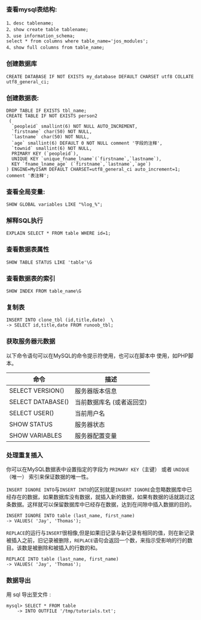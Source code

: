 ### 查看mysql表结构:

    1、desc tablename; 
    2、show create table tablename; 
    3、use information_schema; 
    select * from columns where table_name='jos_modules'; 
    4、show full columns from table_name;
    
    
### 创建数据库

    CREATE DATABASE IF NOT EXISTS my_database DEFAULT CHARSET utf8 COLLATE utf8_general_ci;

### 创建数据表:

    DROP TABLE IF EXISTS tbl_name;
    CREATE TABLE IF NOT EXISTS person2
     (
      `peopleid` smallint(6) NOT NULL AUTO_INCREMENT,
      `firstname` char(50) NOT NULL,
      `lastname` char(50) NOT NULL,
      `age` smallint(6) DEFAULT 0 NOT NULL comment '字段的注释',
      `townid` smallint(6) NOT NULL,
      PRIMARY KEY (`peopleid`),
      UNIQUE KEY `unique_fname_lname`(`firstname`,`lastname`),
      KEY `fname_lname_age` (`firstname`,`lastname`,`age`)
    ) ENGINE=MyISAM DEFAULT CHARSET=utf8_general_ci auto_increment=1; comment '表注释';  

### 查看全局变量:
    
    SHOW GLOBAL variables LIKE "%log_%";

### 解释SQL执行

    EXPLAIN SELECT * FROM table WHERE id=1;
    
###  查看数据表属性

    SHOW TABLE STATUS LIKE 'table'\G
    
### 查看数据表的索引

    SHOW INDEX FROM table_name\G
    
### 复制表

    INSERT INTO clone_tbl (id,title,date)  \
    -> SELECT id,title,date FROM runoob_tbl;

### 获取服务器元数据

以下命令语句可以在MySQL的命令提示符使用，也可以在脚本中 使用，如PHP脚本。

命令	| 描述
----|---
SELECT VERSION() | 服务器版本信息
SELECT DATABASE() | 当前数据库名 (或者返回空)
SELECT USER() | 当前用户名
SHOW STATUS | 服务器状态
SHOW VARIABLES | 服务器配置变量

### 处理重复插入

你可以在MySQL数据表中设置指定的字段为 `PRIMARY KEY`（主键） 或者 `UNIQUE`（唯一） 索引来保证数据的唯一性。

`INSERT IGNORE INTO`与`INSERT INTO`的区别就是`INSERT IGNORE`会忽略数据库中已经存在的数据，如果数据库没有数据，就插入新的数据，如果有数据的话就跳过这条数据。这样就可以保留数据库中已经存在数据，达到在间隙中插入数据的目的。 

    INSERT IGNORE INTO table (last_name, first_name)
    -> VALUES( 'Jay', 'Thomas');
    
`REPLACE`的运行与`INSERT`很相像,但是如果旧记录与新记录有相同的值，则在新记录被插入之前，旧记录被删除，`REPLACE`语句会返回一个数，来指示受影响的行的数目。该数是被删除和被插入的行数的和。

    REPLACE INTO table (last_name, first_name)
    -> VALUES( 'Jay', 'Thomas');
    
### 数据导出

用 sql 导出至文件 : 

    mysql> SELECT * FROM table 
        -> INTO OUTFILE '/tmp/tutorials.txt';